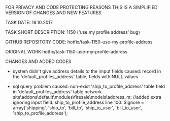 FOR PRIVACY AND CODE PROTECTING REASONS THIS IS A SIMPLIFIED VERSION OF CHANGES AND NEW FEATURES

TASK DATE: 18.10.2017

TASK SHORT DESCRIPTION: 1150 ('use my profile address' bug)

GITHUB REPOSITORY CODE: hotfix/task-1150-use-my-profile-address

ORIGINAL WORK:hotfix/task-1150-use-my-profile-address

CHANGES AND ADDED CODES
  - system didn't give address details to the imput fields
	  caused: record in the 'default_profiles_address' table, fields with NULL values

  - sql query problem
  	caused: non-exist 'ship_to_profile_address' table field in 'default_profiles_address' table 
  	network-site\addons\default\modules\firesale\models\address_m: 
	  	//added extra ignoring input field: ship_to_profile_address
	  	line 100: $ignore = array('shipping', 'ship_to', 'bill_to', 'ship_to_user', 'bill_to_user', 'ship_to_profile_address');
